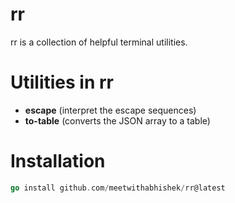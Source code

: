 # rr

rr is a collection of helpful terminal utilities.

# Utilities in rr  

- **escape** (interpret the escape sequences)
- **to-table** (converts the JSON array to a table)
 
# Installation 

```go
go install github.com/meetwithabhishek/rr@latest
```